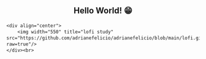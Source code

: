 <div align="center"><h2> Hello World! 😁 </h2></div>

    <div align="center">
        <img width="550" title="lofi study" src="https://github.com/adrianefelicio/adrianefelicio/blob/main/lofi.gif?raw=true"/>
    </div><br>
    
  
